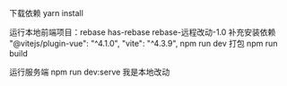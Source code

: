 下载依赖
yarn install

运行本地前端项目：rebase
has-rebase
rebase-远程改动-1.0
补充安装依赖
"@vitejs/plugin-vue": "^4.1.0",
"vite": "^4.3.9",
npm run dev
打包
npm run build

运行服务端
npm run dev:serve
我是本地改动
